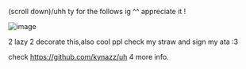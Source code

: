 

(scroll down)/uhh ty for the follows ig ^^ appreciate it !

![image](https://github.com/user-attachments/assets/8a401285-f48c-4dc1-8220-29d576b7a7f4)



2 lazy 2 decorate this,also cool ppl check my straw and sign my ata :3

check https://github.com/kynazz/uh 4 more info.
